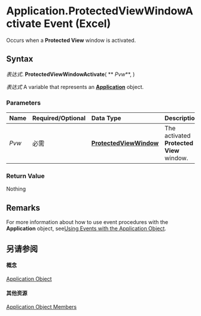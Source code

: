 
# Application.ProtectedViewWindowActivate Event (Excel)

Occurs when a  **Protected View** window is activated.


## Syntax

 _表达式_. **ProtectedViewWindowActivate**( ** _Pvw_**, )

 _表达式_ A variable that represents an **[Application](19b73597-5cf9-4f56-8227-b5211f657f6f.md)** object.


### Parameters



|**Name**|**Required/Optional**|**Data Type**|**Description**|
|:-----|:-----|:-----|:-----|
| _Pvw_|必需|**[ProtectedViewWindow](6a32240c-c90b-c51a-6f8e-c3ff496b9855.md)**| The activated **Protected View** window.|

### Return Value

Nothing


## Remarks

For more information about how to use event procedures with the  **Application** object, see[Using Events with the Application Object](0063feba-47fd-29be-d2d5-8fcf47e70cbc.md).


## 另请参阅


#### 概念


[Application Object](19b73597-5cf9-4f56-8227-b5211f657f6f.md)
#### 其他资源


[Application Object Members](http://msdn.microsoft.com/library/4cb9ca42-8d07-cc9c-2d80-4eb9a5921e1e%28Office.15%29.aspx)